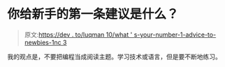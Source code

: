 # 你给新手的第一条建议是什么？

> 原文:[https://dev . to/luqman 10/what ' s-your-number-1-advice-to-newbies-1nc 3](https://dev.to/luqman10/what-is-your-number-1-advice-to-newbies-1nc3)

我的观点是，不要把编程当成阅读主题。学习技术或语言，但是要不断地练习。